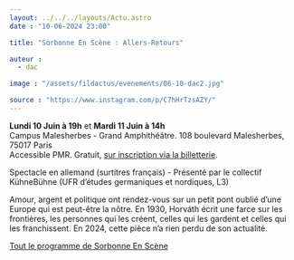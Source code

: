 ```yaml
---
layout: ../../../layouts/Actu.astro
date : "10-06-2024 23:00"

title: "Sorbonne En Scène : Allers-Retours"

auteur :
  - dac

image : "/assets/fildactus/evenements/06-10-dac2.jpg"

source : "https://www.instagram.com/p/C7hHrTzsAZY/"
---
```


__Lundi 10 Juin à 19h__ et __Mardi 11 Juin à 14h__  
Campus Malesherbes - Grand Amphithéâtre. 108 boulevard Malesherbes, 75017 Paris  
Accessible PMR. Gratuit, [sur inscription via la billetterie](https://www.billetweb.fr/sorbonne-en-scene-2024).

Spectacle en allemand (surtitres français) - Présenté par le collectif KühneBühne (UFR d’études germaniques et nordiques, L3)

Amour, argent et politique ont rendez-vous sur un petit pont oublié d’une Europe qui est peut-être la nôtre. En 1930, Horváth écrit une farce sur les frontières, les personnes qui les créent, celles qui les gardent et celles qui les franchissent. En 2024, cette pièce n’a rien perdu de son actualité.

[Tout le programme de Sorbonne En Scène](https://www.sorbonne-universite.fr/sorbonne-en-scene)

